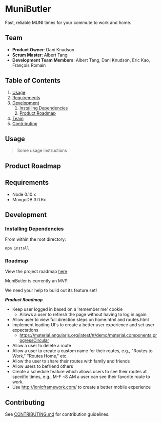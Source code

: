 # MuniButler

> 

Fast, reliable MUNI times for your commute to work and home.

## Team

  - __Product Owner__: Dani Knudson
  - __Scrum Master__: Albert Tang
  - __Development Team Members__: Albert Tang, Dani Knudson, Eric Kao, François Romain

## Table of Contents

1. [Usage](#Usage)
1. [Requirements](#requirements)
1. [Development](#development)
    1. [Installing Dependencies](#installing-dependencies)
    1. [Product Roadmap](#product-roadmap)
1. [Team](#team)
1. [Contributing](#contributing)

## Usage

> Some usage instructions

## Product Roadmap


## Requirements

- Node 0.10.x
- MongoDB 3.0.6x

## Development

### Installing Dependencies

From within the root directory:

```sh
npm install
```

### Roadmap

View the project roadmap [here](https://github.com/ineffablebutler/ineffablebutler/issues)

MuniButler is currently an MVP.

We need your help to build out its feature set!

***Product Roadmap***
- Keep user logged in based on a 'remember me' cookie
    - Allows a user to refresh the page without having to log in again
- Allow user to view full direction steps on home.html and routes.html
- Implement loading UI's to create a better user experience and set user expectations
    - https://material.angularjs.org/latest/#/demo/material.components.progressCircular
- Allow a user to delete a route
- Allow a user to create a custom name for their routes, e.g., "Routes to Work," "Routes Home," etc.
- Allow the user to share their routes with family and friends
- Allow users to befriend others
- Create a schedule feature which allows users to see their routes at specific times, e.g., M-F ~8 AM a user can see their favorite route to work.
- Use http://ionicframework.com/ to create a better mobile experience


## Contributing

See [CONTRIBUTING.md](https://github.com/ineffablebutler/ineffablebutler/master/contributing.md) for contribution guidelines.
